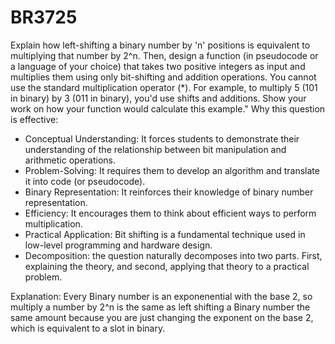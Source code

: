 # BR3725

Explain how left-shifting a binary number by 'n' positions is equivalent to multiplying that number by 2^n. Then, design a function (in pseudocode or a language of your choice) that takes two positive integers as input and multiplies them using only bit-shifting and addition operations. You cannot use the standard multiplication operator (*). For example, to multiply 5 (101 in binary) by 3 (011 in binary), you'd use shifts and additions. Show your work on how your function would calculate this example."
Why this question is effective:
* Conceptual Understanding: It forces students to demonstrate their understanding of the relationship between bit manipulation and arithmetic operations.
* Problem-Solving: It requires them to develop an algorithm and translate it into code (or pseudocode).
* Binary Representation: It reinforces their knowledge of binary number representation.
* Efficiency: It encourages them to think about efficient ways to perform multiplication.
* Practical Application: Bit shifting is a fundamental technique used in low-level programming and hardware design.
* Decomposition: the question naturally decomposes into two parts. First, explaining the theory, and second, applying that theory to a practical problem.


Explanation: Every Binary number is an exponenential with the base 2, so multiply a number by 2^n is the same as left shifting a Binary number the same amount because you are just changing the exponent on the base 2, which is equivalent to a slot in binary.
